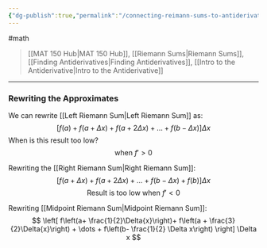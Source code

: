 ```yaml
---
{"dg-publish":true,"permalink":"/connecting-reimann-sums-to-antiderivatives/","dgHomeLink":true,"dgPassFrontmatter":false}
---
```


#math 
> [[MAT 150 Hub|MAT 150 Hub]], [[Riemann Sums|Riemann Sums]], [[Finding Antiderivatives|Finding Antiderivatives]], [[Intro to the Antiderivative|Intro to the Antiderivative]]

---
### Rewriting the Approximates

We can rewrite [[Left Riemann Sum|Left Riemann Sum]] as:
$$
[f(a) + f(a+\Delta x) + f(a+2 \Delta x) + \dots  + f(b-\Delta x)] \Delta x
$$
When is this result too low? 
$$
\text{when } f' > 0
$$

Rewriting the [[Right Riemann Sum|Right Riemann Sum]]:
$$
[f(a+\Delta x) + f(a + 2\Delta x) + \dots + f(b- \Delta x) + f(b)] \Delta x
$$
$$
\text{Result is too low when } f' < 0
$$

Rewriting [[Midpoint Riemann Sum|Midpoint Riemann Sum]]:
$$
\left[ f\left(a+ \frac{1}{2}\Delta{x}\right)+ f\left(a + \frac{3}{2}\Delta{x}\right) + \dots + f\left(b- \frac{1}{2} \Delta x\right) \right] \Delta x
$$
